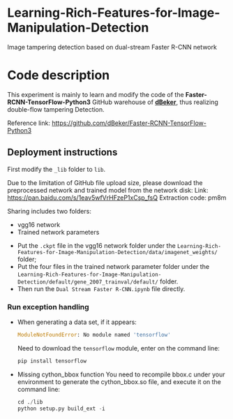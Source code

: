 # Learning-Rich-Features-for-Image-Manipulation-Detection

Image tampering detection based on dual-stream Faster R-CNN network

# Code description

This experiment is mainly to learn and modify the code of the **Faster-RCNN-TensorFlow-Python3** GitHub warehouse of **[dBeker](https://github.com/dBeker)**, thus realizing double-flow tampering Detection.

Reference link:
https://github.com/dBeker/Faster-RCNN-TensorFlow-Python3

## Deployment instructions

First modify the `_lib` folder to `lib`.

Due to the limitation of GitHub file upload size, please download the preprocessed network and trained model from the network disk:
Link: https://pan.baidu.com/s/1eav5wfVrHFzeP1xCsp_fsQ
Extraction code: pm8m

Sharing includes two folders:

-   vgg16 network
-   Trained network parameters

*   Put the `.ckpt` file in the vgg16 network folder under the `Learning-Rich-Features-for-Image-Manipulation-Detection/data/imagenet_weights/` folder;
*   Put the four files in the trained network parameter folder under the `Learning-Rich-Features-for-Image-Manipulation-Detection/default/gene_2007_trainval/default/` folder.
*   Then run the `Dual Stream Faster R-CNN.ipynb` file directly.

### Run exception handling

-   When generating a data set, if it appears:
    ```python
    ModuleNotFoundError: No module named 'tensorflow'
    ```
    Need to download the `tensorflow` module, enter on the command line:
    ```python
    pip install tensorflow
    ```
-   Missing cython_bbox function
    You need to recompile bbox.c under your environment to generate the cython_bbox.so file, and execute it on the command line:
    ```python
    cd ./lib
    python setup.py build_ext -i
    ```
